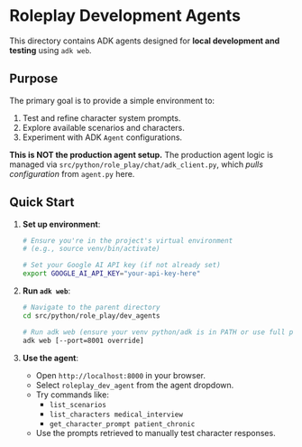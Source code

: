 # Roleplay Development Agents

This directory contains ADK agents designed for **local development and testing** using `adk web`.

## Purpose

The primary goal is to provide a simple environment to:

1.  Test and refine character system prompts.
2.  Explore available scenarios and characters.
3.  Experiment with ADK `Agent` configurations.

**This is NOT the production agent setup.** The production agent logic is managed via `src/python/role_play/chat/adk_client.py`, which *pulls configuration* from `agent.py` here.

## Quick Start

1.  **Set up environment**:
    ```bash
    # Ensure you're in the project's virtual environment
    # (e.g., source venv/bin/activate)

    # Set your Google AI API key (if not already set)
    export GOOGLE_AI_API_KEY="your-api-key-here"
    ```

2.  **Run `adk web`**:
    ```bash
    # Navigate to the parent directory
    cd src/python/role_play/dev_agents

    # Run adk web (ensure your venv python/adk is in PATH or use full path)
    adk web [--port=8001 override]
    ```

3.  **Use the agent**:
    * Open `http://localhost:8000` in your browser.
    * Select `roleplay_dev_agent` from the agent dropdown.
    * Try commands like:
        * `list_scenarios`
        * `list_characters medical_interview`
        * `get_character_prompt patient_chronic`
    * Use the prompts retrieved to manually test character responses.